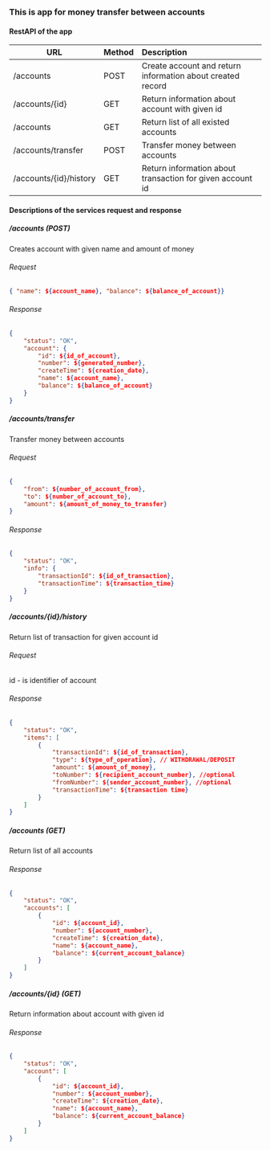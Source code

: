 ### This is app for money transfer between accounts 

#### RestAPI of the app

| URL                    |Method| Description   | 
| ---------------------- |:-----|:--------------| 
| /accounts              |POST  | Create account and return information about created record | 
| /accounts/{id}         |GET   | Return information about account with given id     | 
| /accounts              |GET   | Return list of all existed accounts      | 
| /accounts/transfer     |POST  | Transfer money between accounts      |
| /accounts/{id}/history |GET   | Return information about transaction for given account id      |

#### Descriptions of the services request and response

##### /accounts (POST)
Creates account with given name and amount of money
###### Request

```json
{ "name": ${account_name}, "balance": ${balance_of_account}}
```

###### Response

```json
{
    "status": "OK",
    "account": {
        "id": ${id_of_account},
        "number": ${generated_number},
        "createTime": ${creation_date},
        "name": ${account_name},
        "balance": ${balance_of_account}
    }
}
```

##### /accounts/transfer
Transfer money between accounts
###### Request

```json
{
	"from": ${number_of_account_from},
	"to": ${number_of_account_to},
	"amount": ${amount_of_money_to_transfer}
}
```

###### Response

```json
{
    "status": "OK",
    "info": {
        "transactionId": ${id_of_transaction},
        "transactionTime": ${transaction_time}
    }
}
```

##### /accounts/{id}/history
Return list of transaction for given account id
###### Request
id - is identifier of account

###### Response

```json
{
    "status": "OK",
    "items": [
        {
            "transactionId": ${id_of_transaction},
            "type": ${type_of_operation}, // WITHDRAWAL/DEPOSIT
            "amount": ${amount_of_money},
            "toNumber": ${recipient_account_number}, //optional
            "fromNumber": ${sender_account_number}, //optional
            "transactionTime": ${transaction time}
        }
    ]
}
```


##### /accounts (GET)
Return list of all accounts

###### Response

```json
{
    "status": "OK",
    "accounts": [
        {
            "id": ${account_id},
            "number": ${account_number},
            "createTime": ${creation_date},
            "name": ${account_name},
            "balance": ${current_account_balance}
        }
    ]
}
```

##### /accounts/{id} (GET)

Return information about account with given id

###### Response

```json
{
    "status": "OK",
    "account": [
        {
            "id": ${account_id},
            "number": ${account_number},
            "createTime": ${creation_date},
            "name": ${account_name},
            "balance": ${current_account_balance}
        }
    ]
}
```
